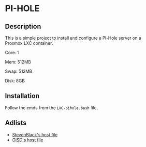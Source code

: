 # PI-HOLE

## Description

This is a simple project to install and configure a Pi-Hole server on a Proxmox LXC container.

Core: 1

Mem: 512MB

Swap: 512MB

Disk: 8GB

## Installation

Follow the cmds from the `LXC-pihole.bash` file.

## Adlists

- [StevenBlack's host file](https://github.com/StevenBlack/hosts)
- [OISD's host file](https://oisd.nl/)
